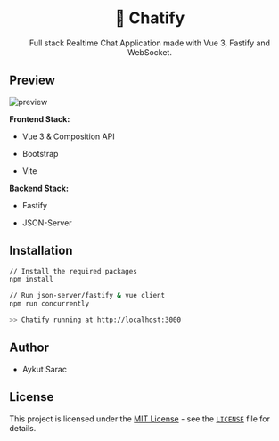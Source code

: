 <div align="center">
<h1>💬 Chatify</h1>
</div>

<div align="center">Full stack Realtime Chat Application made with Vue 3, Fastify and WebSocket.</div>

## Preview

![preview](https://i.ibb.co/5TymLTG/localhost-3000.png)

**Frontend Stack:**

- Vue 3 & Composition API

- Bootstrap

- Vite

**Backend Stack:**

- Fastify

- JSON-Server

## Installation

```bash
// Install the required packages
npm install

// Run json-server/fastify & vue client
npm run concurrently

>> Chatify running at http://localhost:3000
```

## Author

- Aykut Sarac

## License

This project is licensed under the [MIT License](https://opensource.org/licenses/MIT) - see the [`LICENSE`](LICENSE) file for details.
